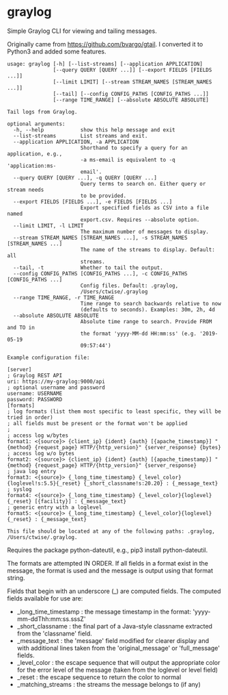 # graylog
Simple Graylog CLI for viewing and tailing messages.

Originally came from https://github.com/bvargo/gtail.
I converted it to Python3 and added some features.

```
usage: graylog [-h] [--list-streams] [--application APPLICATION]
               [--query QUERY [QUERY ...]] [--export FIELDS [FIELDS ...]]
               [--limit LIMIT] [--stream STREAM_NAMES [STREAM_NAMES ...]]
               [--tail] [--config CONFIG_PATHS [CONFIG_PATHS ...]]
               [--range TIME_RANGE] [--absolute ABSOLUTE ABSOLUTE]

Tail logs from Graylog.

optional arguments:
  -h, --help            show this help message and exit
  --list-streams        List streams and exit.
  --application APPLICATION, -a APPLICATION
                        Shorthand to specify a query for an application, e.g.,
                        -a ms-email is equivalent to -q 'application:ms-
                        email'.
  --query QUERY [QUERY ...], -q QUERY [QUERY ...]
                        Query terms to search on. Either query or stream needs
                        to be provided.
  --export FIELDS [FIELDS ...], -e FIELDS [FIELDS ...]
                        Export specified fields as CSV into a file named
                        export.csv. Requires --absolute option.
  --limit LIMIT, -l LIMIT
                        The maximum number of messages to display.
  --stream STREAM_NAMES [STREAM_NAMES ...], -s STREAM_NAMES [STREAM_NAMES ...]
                        The name of the streams to display. Default: all
                        streams.
  --tail, -t            Whether to tail the output.
  --config CONFIG_PATHS [CONFIG_PATHS ...], -c CONFIG_PATHS [CONFIG_PATHS ...]
                        Config files. Default: .graylog,
                        /Users/ctwise/.graylog
  --range TIME_RANGE, -r TIME_RANGE
                        Time range to search backwards relative to now
                        (defaults to seconds). Examples: 30m, 2h, 4d
  --absolute ABSOLUTE ABSOLUTE
                        Absolute time range to search. Provide FROM and TO in
                        the format 'yyyy-MM-dd HH:mm:ss' (e.g. '2019-05-19
                        09:57:44')

Example configuration file:

[server]
; Graylog REST API
uri: https://my-graylog:9000/api
; optional username and password
username: USERNAME
password: PASSWORD
[formats]
; log formats (list them most specific to least specific, they will be tried in order)
; all fields must be present or the format won't be applied
;
; access log w/bytes
format1: <{source}> {client_ip} {ident} {auth} [{apache_timestamp}] "{method} {request_page} HTTP/{http_version}" {server_response} {bytes}
; access log w/o bytes
format2: <{source}> {client_ip} {ident} {auth} [{apache_timestamp}] "{method} {request_page} HTTP/{http_version}" {server_response}
; java log entry
format3: <{source}> {_long_time_timestamp} {_level_color}{loglevel!s:5.5}{_reset} {_short_classname!s:20.20} : {_message_text}
; syslog
format4: <{source}> {_long_time_timestamp} {_level_color}{loglevel}{_reset} [{facility}] : {_message_text}
; generic entry with a loglevel
format5: <{source}> {_long_time_timestamp} {_level_color}{loglevel}{_reset} : {_message_text}

This file should be located at any of the following paths: .graylog, /Users/ctwise/.graylog.
```

Requires the package python-dateutil, e.g., pip3 install python-dateutil.

The formats are attempted IN ORDER. If all fields in a format exist in the message, the format is used and the message is output using that format string.

Fields that begin with an underscore (_) are computed fields. The computed fields available for use are:

- _long_time_timestamp : the message timestamp in the format: 'yyyy-mm-ddThh:mm:ss.sssZ'
- _short_classname : the final part of a Java-style classname extracted from the 'classname' field.
- _message_text : the 'message' field modified for clearer display and with additional lines taken from the
  'original_message' or 'full_message' fields.
- _level_color : the escape sequence that will output the appropriate color for the error level of the message (taken from the loglevel or level field)
- _reset : the escape sequence to return the color to normal
- _matching_streams : the streams the message belongs to (if any)
